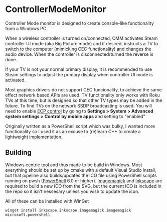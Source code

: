 # ControllerModeMonitor

Controller Mode monitor is designed to create console-like functionality from a Windows PC.

When a wireless controller is turned on/connected, CMM activates Steam controller UI mode (aka Big Picture mode) and if desired, instructs a TV to switch to the computer (mimicking CEC functionality) and changes the audio device. When the controller is disconnected/turned the reverse is done.

If your TV is not your normal primary display, it is recommended to use Steam settings to adjust the primary display when controller UI mode is activated.

Most graphics drivers do not support CEC funcionality, to achieve the same effect network based APIs are used. TV functionality only works with Roku TVs at this time, but is designed so that other TV types may be added in the future. To find TVs on the network SSDP broadcasting is used. You will need to enable [ECP control](https://developer.roku.com/docs/developer-program/dev-tools/external-control-api.md) by going to **Settings > System > Advanced system settings > Control by mobile apps** and setting to "enabled"

Originally written as a PowerShell script which was bulky, I wanted more functionality so I used it as an excuse to (re)learn C++ to create a lightweight implementation.

## Building

Windows centric tool and thus made to be build in Windows. Most everything should be set up by cmake with a default Visual Studio install, but that pipeline also builds/updates the ICO file using PowerShell scripts running on pwsh ([PowerShell](https://github.com/PowerShell/PowerShell) 6.0 or higher). [Imagemagick](https://imagemagick.org/) and [Inkscape](https://inkscape.org/) are required to build a new ICO from the SVG, but the current ICO is included in the repo so it isn't nessesary unless you wish to update the icon.

All of these can be installed with WinGet

```winget install inkscape.inkscape imagemagick.imagemagick microsoft.powershell```